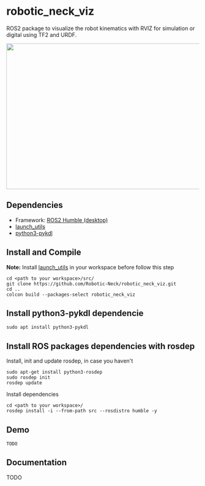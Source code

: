 # robotic_neck_viz
ROS2 package to visualize the robot kinematics with RVIZ for simulation or digital using TF2 and URDF.

<p align="center">
  <img width="640" height="380" src="/docs/imgs/digital_twin.png">
</p>

## Dependencies
* Framework: [ROS2 Humble (desktop)](https://docs.ros.org/en/humble/Installation/Ubuntu-Install-Debians.html)
* [launch_utils](https://github.com/MonkyDCristian/launch_utils)
* [python3-pykdl](https://packages.ubuntu.com/focal/python3-pykdl)

## Install and Compile
**Note:** Install [launch_utils](https://github.com/MonkyDCristian/launch_utils) in your workspace before follow this step
```
cd <path to your workspace>/src/
git clone https://github.com/Robotic-Neck/robotic_neck_viz.git
cd ..
colcon build --packages-select robotic_neck_viz
```

## Install python3-pykdl dependencie
```
sudo apt install python3-pykdl
```

## Install ROS packages dependencies with rosdep
Install, init and update rosdep, in case you haven't
```
sudo apt-get install python3-rosdep
sudo rosdep init
rosdep update
```
Install dependencies  
```
cd <path to your workspace>/
rosdep install -i --from-path src --rosdistro humble -y
```

## Demo
```
TODO
```

## Documentation
TODO
